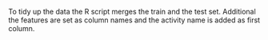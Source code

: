 To tidy up the data the R script merges the train and the test set. Additional the features are set as column names and the activity name is added as first column.

